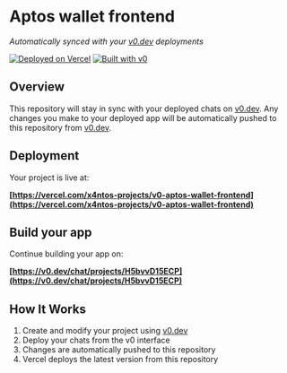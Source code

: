 # Aptos wallet frontend

*Automatically synced with your [v0.dev](https://v0.dev) deployments*

[![Deployed on Vercel](https://img.shields.io/badge/Deployed%20on-Vercel-black?style=for-the-badge&logo=vercel)](https://vercel.com/x4ntos-projects/v0-aptos-wallet-frontend)
[![Built with v0](https://img.shields.io/badge/Built%20with-v0.dev-black?style=for-the-badge)](https://v0.dev/chat/projects/H5bvvD15ECP)

## Overview

This repository will stay in sync with your deployed chats on [v0.dev](https://v0.dev).
Any changes you make to your deployed app will be automatically pushed to this repository from [v0.dev](https://v0.dev).

## Deployment

Your project is live at:

**[https://vercel.com/x4ntos-projects/v0-aptos-wallet-frontend](https://vercel.com/x4ntos-projects/v0-aptos-wallet-frontend)**

## Build your app

Continue building your app on:

**[https://v0.dev/chat/projects/H5bvvD15ECP](https://v0.dev/chat/projects/H5bvvD15ECP)**

## How It Works

1. Create and modify your project using [v0.dev](https://v0.dev)
2. Deploy your chats from the v0 interface
3. Changes are automatically pushed to this repository
4. Vercel deploys the latest version from this repository
